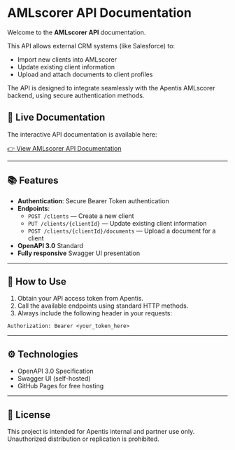 # AMLscorer API Documentation

Welcome to the **AMLscorer API** documentation.

This API allows external CRM systems (like Salesforce) to:
- Import new clients into AMLscorer
- Update existing client information
- Upload and attach documents to client profiles

The API is designed to integrate seamlessly with the Apentis AMLscorer backend, using secure authentication methods.

## 🔗 Live Documentation

The interactive API documentation is available here:

[👉 View AMLscorer API Documentation](https://yourusername.github.io/amlscorer-api/)



---

## 📚 Features

- **Authentication**: Secure Bearer Token authentication
- **Endpoints**:
  - `POST /clients` — Create a new client
  - `PUT /clients/{clientId}` — Update existing client information
  - `POST /clients/{clientId}/documents` — Upload a document for a client
- **OpenAPI 3.0** Standard
- **Fully responsive** Swagger UI presentation

---

## 🚀 How to Use

1. Obtain your API access token from Apentis.
2. Call the available endpoints using standard HTTP methods.
3. Always include the following header in your requests:

```http
Authorization: Bearer <your_token_here>
```

---

## ⚙️ Technologies
- OpenAPI 3.0 Specification
- Swagger UI (self-hosted)
- GitHub Pages for free hosting

---

## 📄 License
This project is intended for Apentis internal and partner use only.
Unauthorized distribution or replication is prohibited.

